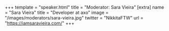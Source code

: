 +++
template = "speaker.html"
title = "Moderator: Sara Vieira"
[extra]
  name = "Sara Vieira"
  title = "Developer at axo"
  image = "/images/moderators/sara-vieira.jpg"
  twitter = "NikkitaFTW"
  url = "https://iamsaravieira.com/"
+++

